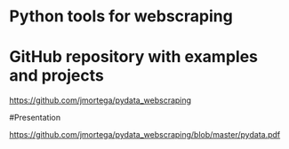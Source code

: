 # Python tools for webscraping

# GitHub repository with examples and projects

https://github.com/jmortega/pydata_webscraping

#Presentation

https://github.com/jmortega/pydata_webscraping/blob/master/pydata.pdf

